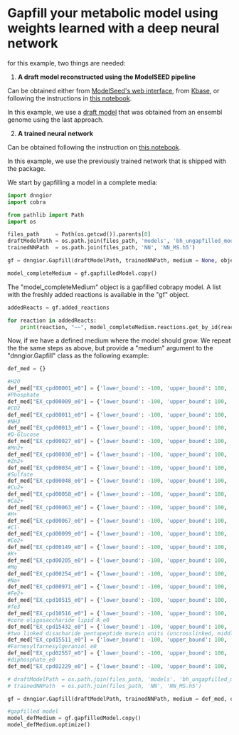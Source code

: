 # Gapfill your metabolic model using weights learned with a deep neural network

for this example, two things are needed:

1. **A draft model reconstructed using the ModelSEED pipeline**

Can be obtained either from [ModelSeed's web interface](https://modelseed.org/), from [Kbase](https://www.kbase.us/), or following the instructions in [this notebook](https://github.com/MGXlab/DNNGIOR/blob/main/files/examples/Reconstructing_a_ModelSEED_model_from_a_fasta_genome.md).

In this example, we use a [draft model](https://github.com/MGXlab/DNNGIOR/blob/main/files/models/bh_ungapfilled_model.sbml) that was obtained from an ensembl genome using the last approach. 

2. **A trained neural network**

Can be obtained following the instruction on [this notebook](). 

In this example, we use the previously trained network that is shipped with the package.



We start by gapfilling a model in a complete media:

```python
import dnngior
import cobra

from pathlib import Path
import os

files_path     = Path(os.getcwd()).parents[0]
draftModelPath = os.path.join(files_path, 'models', 'bh_ungapfilled_model.sbml')
trainedNNPath  = os.path.join(files_path, 'NN', 'NN_MS.h5')

gf = dnngior.Gapfill(draftModelPath, trainedNNPath, medium = None, objectiveName = 'bio1')

model_completeMedium = gf.gapfilledModel.copy()
```



The "model_completeMedium" object is a gapfilled cobrapy model. A list with the freshly added reactions is available in the "gf" object.



```python
addedReacts = gf.added_reactions

for reaction in addedReacts:
    print(reaction, "~~", model_completeMedium.reactions.get_by_id(reaction).build_reaction_string(use_metabolite_names = 1), '\n\n')
```


Now, if we have a defined medium where the model should grow. We repeat the the same steps as above, but provide a "medium" argument to the "dnngior.Gapfill" class as the following example:



```python
def_med = {}

#H2O
def_med["EX_cpd00001_e0"] = {'lower_bound': -100, 'upper_bound': 100, 'metabolites': {"cpd00001_e0":-1}}
#Phosphate
def_med["EX_cpd00009_e0"] = {'lower_bound': -100, 'upper_bound': 100, 'metabolites': {"cpd00009_e0":-1}}
#CO2
def_med["EX_cpd00011_e0"] = {'lower_bound': -100, 'upper_bound': 100, 'metabolites': {"cpd00011_e0":-1}}
#NH3
def_med["EX_cpd00013_e0"] = {'lower_bound': -100, 'upper_bound': 100, 'metabolites': {"cpd00013_e0":-1}}
#D-Glucose
def_med["EX_cpd00027_e0"] = {'lower_bound': -100, 'upper_bound': 100, 'metabolites': {"cpd00027_e0":-1}}
#Mn2+
def_med["EX_cpd00030_e0"] = {'lower_bound': -100, 'upper_bound': 100, 'metabolites': {"cpd00030_e0":-1}}
#Zn2+
def_med["EX_cpd00034_e0"] = {'lower_bound': -100, 'upper_bound': 100, 'metabolites': {"cpd00034_e0":-1}}
#Sulfate
def_med["EX_cpd00048_e0"] = {'lower_bound': -100, 'upper_bound': 100, 'metabolites': {"cpd00048_e0":-1}}
#Cu2+
def_med["EX_cpd00058_e0"] = {'lower_bound': -100, 'upper_bound': 100, 'metabolites': {"cpd00058_e0":-1}}
#Ca2+
def_med["EX_cpd00063_e0"] = {'lower_bound': -100, 'upper_bound': 100, 'metabolites': {"cpd00063_e0":-1}}
#H+
def_med["EX_cpd00067_e0"] = {'lower_bound': -100, 'upper_bound': 100, 'metabolites': {"cpd00067_e0":-1}}
#Cl-
def_med["EX_cpd00099_e0"] = {'lower_bound': -100, 'upper_bound': 100, 'metabolites': {"cpd00099_e0":-1}}
#Co2+
def_med["EX_cpd00149_e0"] = {'lower_bound': -100, 'upper_bound': 100, 'metabolites': {"cpd00149_e0":-1}}
#K+
def_med["EX_cpd00205_e0"] = {'lower_bound': -100, 'upper_bound': 100, 'metabolites': {"cpd00205_e0":-1}}
#Mg
def_med["EX_cpd00254_e0"] = {'lower_bound': -100, 'upper_bound': 100, 'metabolites': {"cpd00254_e0":-1}}
#Na+
def_med["EX_cpd00971_e0"] = {'lower_bound': -100, 'upper_bound': 100, 'metabolites': {"cpd00971_e0":-1}}
#Fe2+
def_med["EX_cpd10515_e0"] = {'lower_bound': -100, 'upper_bound': 100, 'metabolites': {"cpd10515_e0":-1}}
#fe3	
def_med["EX_cpd10516_e0"] = {'lower_bound': -100, 'upper_bound': 100, 'metabolites': {"cpd10516_e0":-1}}
#core oligosaccharide lipid A_e0
def_med["EX_cpd15432_e0"] = {'lower_bound': -100, 'upper_bound': 100, 'metabolites': {"cpd15432_e0":-1}}
#two linked disacharide pentapeptide murein units (uncrosslinked, middle of chain)_e0
def_med["EX_cpd15511_e0"] = {'lower_bound': -100, 'upper_bound': 100, 'metabolites': {"cpd15511_e0":-1}}
#Farnesylfarnesylgeraniol_e0
def_med["EX_cpd02557_e0"] = {'lower_bound': -100, 'upper_bound': 100, 'metabolites': {"cpd02557_e0":-1}}
#diphosphate_e0
def_med["EX_cpd02229_e0"] = {'lower_bound': -100, 'upper_bound': 100, 'metabolites': {"cpd02229_e0":-1}}

# draftModelPath = os.path.join(files_path, 'models', 'bh_ungapfilled_model.sbml')
# trainedNNPath  = os.path.join(files_path, 'NN', 'NN_MS.h5')

gf = dnngior.Gapfill(draftModelPath, trainedNNPath, medium = def_med, objectiveName = 'bio1')

#gapfilled model
model_defMedium = gf.gapfilledModel.copy()
model_defMedium.optimize()

```
